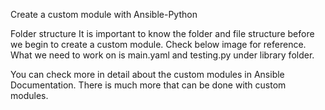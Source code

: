 
Create a custom module with Ansible-Python

Folder structure
It is important to know the folder and file structure before we begin to create a custom module. 
Check below image for reference. 
What we need to work on is main.yaml and testing.py under library folder.


You can check more in detail about the custom modules in Ansible Documentation. There is much more that can be done with custom modules.

